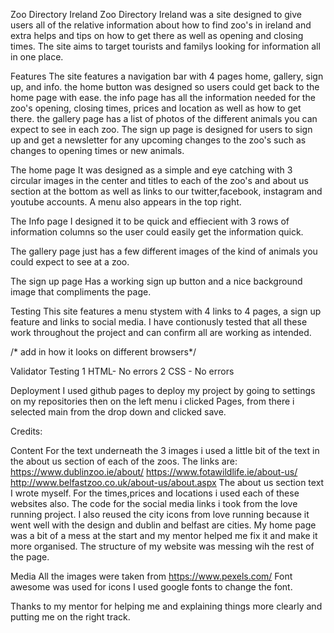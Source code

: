 Zoo Directory Ireland
Zoo Directory Ireland was a site designed to give users all of the relative information about how to find zoo's in ireland and extra helps and tips on how to get there as well as opening and closing times. The site aims to target tourists and familys looking for information all in one place.

Features
The site features a navigation bar with 4 pages home, gallery, sign up, and info. the home button was designed so users could get back to the home page with ease. the info page has all the information needed for the zoo's opening, closing times, prices and location as well as how to get there. the gallery page has a list of photos of the different animals you can expect to see in each zoo. The sign up page is designed for users to sign up and get a newsletter for any upcoming changes to the zoo's such as changes to opening times or new animals.

The home page
It was designed as a simple and eye catching with 3 circular images in the center and titles to each of the zoo's and about us section at the bottom as well as links to our twitter,facebook, instagram and youtube accounts. A menu also appears in the top right.

The Info page
I designed it to be quick and effiecient with 3 rows of information columns so the user could easily get the information quick.

The gallery page 
just has a few different images of the kind of animals you could expect to see at a zoo.

The sign up page 
Has a working sign up button and a nice background image that compliments the page.

Testing
This site features a menu stystem with 4 links to 4 pages, a sign up feature and  links to social media. I have contionusly tested that all these work throughout the project and can confirm all are working as intended.

/* add in how it looks on different browsers*/

Validator Testing
1 HTML- No errors
2 CSS - No errors

Deployment
I used github pages to deploy my project by going to settings on my repositories then on the left menu i clicked Pages, from there i selected main from the drop down and clicked save.

Credits:

Content
For the text underneath the 3 images i used  a little bit of the text in the about us section of each of the zoos.
The links are:
https://www.dublinzoo.ie/about/
https://www.fotawildlife.ie/about-us/
http://www.belfastzoo.co.uk/about-us/about.aspx
The about us section text I wrote myself.
For the times,prices and locations i used each of these websites also.
The code for the social media links i took from the love running project.
I also reused the city icons from love running because it went well with the design and dublin and belfast are cities.
My home page was a bit of a mess at the start and my mentor helped me fix it and make it more organised. The structure of my website was messing wih the rest of the page.

Media
All the images were taken from https://www.pexels.com/
Font awesome was used for icons
I used google fonts to change the font.

Thanks to my mentor for helping me and explaining things more clearly and putting me on the right track.






